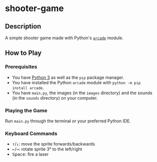 # shooter-game
## Description
A simple shooter game made with Python's [`arcade`](https://arcade.academy/) module.
## How to Play
### Prerequisites
- You have [Python 3](https://python.org) as well as the `pip` package manager.
- You have installed the Python `arcade` module with `python -m pip install arcade`.
- You have `main.py`, the images (in the `images` directory) and the sounds (in the `sounds` directory) on your computer.
### Playing the Game 
Run `main.py` through the terminal or your preferred Python IDE.
### Keyboard Commands
- <kbd>&#8593;</kbd>/<kbd>&#8595;</kbd>: move the sprite forwards/backwards
- <kbd>&#8592;</kbd>/<kbd>&#8594;</kbd>: rotate sprite 3&#176; to the left/right
- <kbd>Space</kbd>: fire a laser
